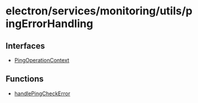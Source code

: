 # electron/services/monitoring/utils/pingErrorHandling

## Interfaces

- [PingOperationContext](interfaces/PingOperationContext.md)

## Functions

- [handlePingCheckError](functions/handlePingCheckError.md)

